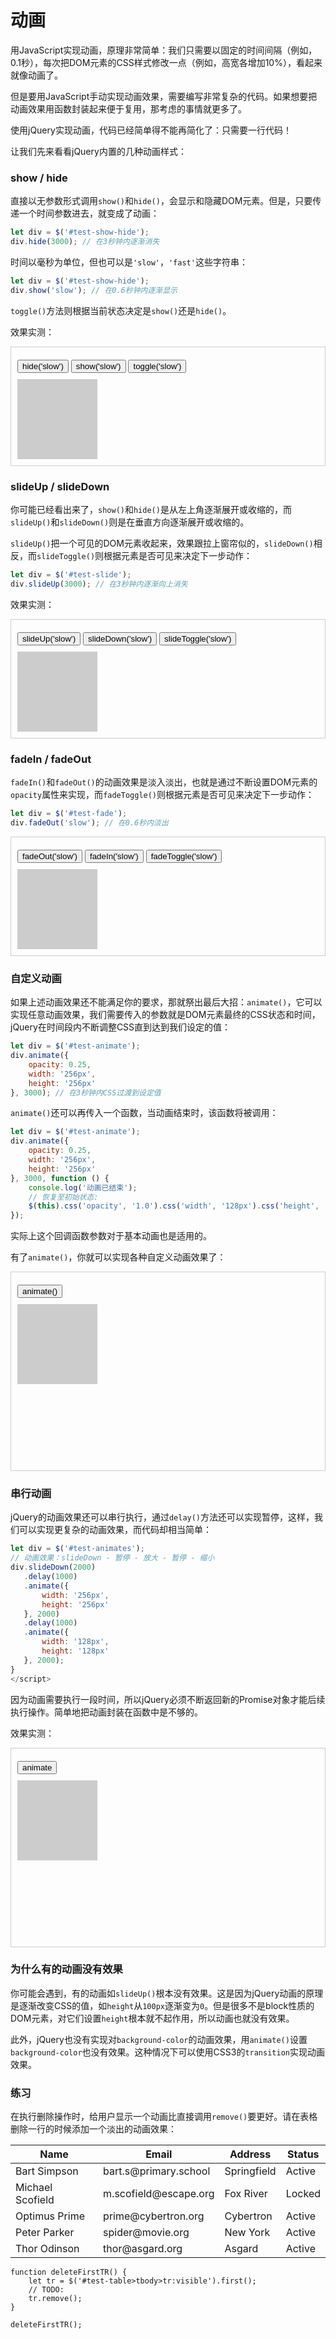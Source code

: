 # 动画

用JavaScript实现动画，原理非常简单：我们只需要以固定的时间间隔（例如，0.1秒），每次把DOM元素的CSS样式修改一点（例如，高宽各增加10%），看起来就像动画了。

但是要用JavaScript手动实现动画效果，需要编写非常复杂的代码。如果想要把动画效果用函数封装起来便于复用，那考虑的事情就更多了。

使用jQuery实现动画，代码已经简单得不能再简化了：只需要一行代码！

让我们先来看看jQuery内置的几种动画样式：

### show / hide

直接以无参数形式调用`show()`和`hide()`，会显示和隐藏DOM元素。但是，只要传递一个时间参数进去，就变成了动画：

```javascript
let div = $('#test-show-hide');
div.hide(3000); // 在3秒钟内逐渐消失
```

时间以毫秒为单位，但也可以是`'slow'`，`'fast'`这些字符串：

```javascript
let div = $('#test-show-hide');
div.show('slow'); // 在0.6秒钟内逐渐显示
```

`toggle()`方法则根据当前状态决定是`show()`还是`hide()`。

效果实测：

<div style="border: 1px solid #ccc; padding: 10px; margin: 10px 0">
    <div style="padding: 10px 0">
        <button type="button" onclick="$('#test-show-hide').hide('slow');">hide('slow')</button>
        <button type="button" onclick="$('#test-show-hide').show('slow');">show('slow')</button>
        <button type="button" onclick="$('#test-show-hide').toggle('slow');">toggle('slow')</button>
    </div>
    <div style="height: 128px;">
        <div id="test-show-hide" style="width: 128px; height: 128px; background-color: #ccc; background-image: url(hello.png)"></div>
    </div>
</div>

### slideUp / slideDown

你可能已经看出来了，`show()`和`hide()`是从左上角逐渐展开或收缩的，而`slideUp()`和`slideDown()`则是在垂直方向逐渐展开或收缩的。

`slideUp()`把一个可见的DOM元素收起来，效果跟拉上窗帘似的，`slideDown()`相反，而`slideToggle()`则根据元素是否可见来决定下一步动作：

```javascript
let div = $('#test-slide');
div.slideUp(3000); // 在3秒钟内逐渐向上消失
```

效果实测：

<div style="border: 1px solid #ccc; padding: 10px; margin: 10px 0">
    <div style="padding: 10px 0">
        <button type="button" onclick="$('#test-slide').slideUp('slow');">slideUp('slow')</button>
        <button type="button" onclick="$('#test-slide').slideDown('slow');">slideDown('slow')</button>
        <button type="button" onclick="$('#test-slide').slideToggle('slow');">slideToggle('slow')</button>
    </div>
    <div style="height: 128px;">
        <div id="test-slide" style="width: 128px; height: 128px; background-color: #ccc; background-image: url(hello.png)"></div>
    </div>
</div>

### fadeIn / fadeOut

`fadeIn()`和`fadeOut()`的动画效果是淡入淡出，也就是通过不断设置DOM元素的`opacity`属性来实现，而`fadeToggle()`则根据元素是否可见来决定下一步动作：

```javascript
let div = $('#test-fade');
div.fadeOut('slow'); // 在0.6秒内淡出
```

<div style="border: 1px solid #ccc; padding: 10px; margin: 10px 0">
    <div style="padding: 10px 0">
        <button type="button" onclick="$('#test-fade').fadeOut('slow');">fadeOut('slow')</button>
        <button type="button" onclick="$('#test-fade').fadeIn('slow');">fadeIn('slow')</button>
        <button type="button" onclick="$('#test-fade').fadeToggle('slow');">fadeToggle('slow')</button>
    </div>
    <div style="height: 128px;">
        <div id="test-fade" style="width: 128px; height: 128px; background-color: #ccc; background-image: url(hello.png)"></div>
    </div>
</div>

### 自定义动画

如果上述动画效果还不能满足你的要求，那就祭出最后大招：`animate()`，它可以实现任意动画效果，我们需要传入的参数就是DOM元素最终的CSS状态和时间，jQuery在时间段内不断调整CSS直到达到我们设定的值：

```javascript
let div = $('#test-animate');
div.animate({
    opacity: 0.25,
    width: '256px',
    height: '256px'
}, 3000); // 在3秒钟内CSS过渡到设定值
```

`animate()`还可以再传入一个函数，当动画结束时，该函数将被调用：

```javascript
let div = $('#test-animate');
div.animate({
    opacity: 0.25,
    width: '256px',
    height: '256px'
}, 3000, function () {
    console.log('动画已结束');
    // 恢复至初始状态:
    $(this).css('opacity', '1.0').css('width', '128px').css('height', '128px');
});
```

实际上这个回调函数参数对于基本动画也是适用的。

有了`animate()`，你就可以实现各种自定义动画效果了：

<script>
function customAnimate() {
    $('#test-animate').animate({
        opacity: 0.25,
        width: '256px',
        height: '256px'
    }, 3000, function() {
        $(this).css('opacity', '1.0').css('width', '128px').css('height', '128px');
    });
}
</script>

<div style="border: 1px solid #ccc; padding: 10px; margin: 10px 0">
    <div style="padding: 10px 0">
        <button type="button" onclick="customAnimate();">animate()</button>
    </div>
    <div style="height: 256px;">
        <div id="test-animate" style="width: 128px; height: 128px; background-color: #ccc; background-image: url(hello.png); background-repeat: no-repeat; background-position: center center;"></div>
    </div>
</div>

### 串行动画

jQuery的动画效果还可以串行执行，通过`delay()`方法还可以实现暂停，这样，我们可以实现更复杂的动画效果，而代码却相当简单：

```javascript
let div = $('#test-animates');
// 动画效果：slideDown - 暂停 - 放大 - 暂停 - 缩小
div.slideDown(2000)
   .delay(1000)
   .animate({
       width: '256px',
       height: '256px'
   }, 2000)
   .delay(1000)
   .animate({
       width: '128px',
       height: '128px'
   }, 2000);
}
</script>
```

因为动画需要执行一段时间，所以jQuery必须不断返回新的Promise对象才能后续执行操作。简单地把动画封装在函数中是不够的。

效果实测：

<script>
function animates() {
    $('#test-animates')
        .hide()
        .slideDown(2000)
        .delay(1000)
        .animate({
            width: '256px',
            height: '256px'
        }, 2000)
        .delay(1000)
        .animate({
            width: '128px',
            height: '128px'
        }, 2000);
}
</script>

<div style="border: 1px solid #ccc; padding: 10px; margin: 10px 0">
    <div style="padding: 10px 0">
        <button type="button" onclick="animates();">animate</button>
    </div>
    <div style="height: 256px;">
        <div id="test-animates" style="width: 128px; height: 128px; background-color: #ccc; background-image: url(hello.png); background-repeat: no-repeat; background-position: center center;"></div>
    </div>
</div>

### 为什么有的动画没有效果

你可能会遇到，有的动画如`slideUp()`根本没有效果。这是因为jQuery动画的原理是逐渐改变CSS的值，如`height`从`100px`逐渐变为`0`。但是很多不是block性质的DOM元素，对它们设置`height`根本就不起作用，所以动画也就没有效果。

此外，jQuery也没有实现对`background-color`的动画效果，用`animate()`设置`background-color`也没有效果。这种情况下可以使用CSS3的`transition`实现动画效果。

### 练习

在执行删除操作时，给用户显示一个动画比直接调用`remove()`要更好。请在表格删除一行的时候添加一个淡出的动画效果：

<table id="test-table">
    <thead>
        <tr>
            <th>Name</th>
            <th>Email</th>
            <th>Address</th>
            <th>Status</th>
        </tr>
    </thead>
    <tbody>
    <tr><td>Bart Simpson</td><td>bart.s@primary.school</td><td>Springfield</td><td>Active</td></tr><tr><td>Michael Scofield</td><td>m.scofield@escape.org</td><td>Fox River</td><td>Locked</td></tr><tr><td>Optimus Prime</td><td>prime@cybertron.org</td><td>Cybertron</td><td>Active</td></tr><tr><td>Peter Parker</td><td>spider@movie.org</td><td>New York</td><td>Active</td></tr><tr><td>Thor Odinson</td><td>thor@asgard.org</td><td>Asgard</td><td>Active</td></tr></tbody>
</table>

```x-javascript
function deleteFirstTR() {
    let tr = $('#test-table>tbody>tr:visible').first();
    // TODO:
    tr.remove();
}

deleteFirstTR();
```
